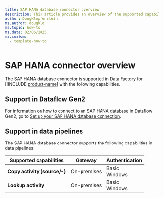 ```yaml
---
title: SAP HANA database connector overview
description: This article provides an overview of the supported capabilities of the SAP HANA database connector.
author: DougKlopfenstein
ms.author: dougklo
ms.topic: how-to
ms.date: 02/06/2025
ms.custom:
  - template-how-to
---
```


# SAP HANA connector overview

The SAP HANA database connector is supported in Data Factory for [!INCLUDE [product-name](../includes/product-name.md)] with the following capabilities.


## Support in Dataflow Gen2

For information on how to connect to an SAP HANA database in Dataflow Gen2, go to [Set up your SAP HANA database connection](connector-sap-hana.md).

## Support in data pipelines

The SAP HANA database connector supports the following capabilities in data pipelines:

| Supported capabilities | Gateway | Authentication |
| --- | --- | ---|
| **Copy activity (source/-)** | On-premises | Basic<br> Windows |
| **Lookup activity** | On-premises | Basic<br>Windows |
